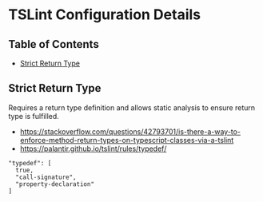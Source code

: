 # TSLint Configuration Details

## Table of Contents
- [Strict Return Type](#strict-return-type)

## Strict Return Type
Requires a return type definition and allows static analysis to ensure return type is fulfilled.

- https://stackoverflow.com/questions/42793701/is-there-a-way-to-enforce-method-return-types-on-typescript-classes-via-a-tslint
- https://palantir.github.io/tslint/rules/typedef/

```
"typedef": [
  true,
  "call-signature",
  "property-declaration"
]
```